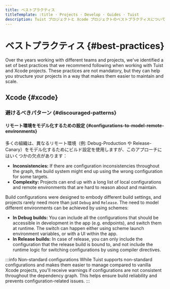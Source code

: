 ```yaml
---
title: ベストプラクティス
titleTemplate: :title · Projects · Develop · Guides · Tuist
description: Tuist プロジェクトと Xcode プロジェクトのベストプラクティスについて学ぶ
---
```


# ベストプラクティス {#best-practices}

Over the years working with different teams and projects, we've identified a set of best practices that we recommend following when working with Tuist and Xcode projects. These practices are not mandatory, but they can help you structure your projects in a way that makes them easier to maintain and scale.

## Xcode {#xcode}

### 避けるべきパターン {#discouraged-patterns}

#### リモート環境をモデル化するための設定 {#configurations-to-model-remote-environments}

多くの組織は、異なるリモート環境（例: Debug-Production や Release-Canary）をモデル化するためにビルド設定を使用しますが、このアプローチにはいくつかの欠点があります：

- **Inconsistencies:** If there are configuration inconsistencies throughout the graph, the build system might end up using the wrong configuration for some targets.
- **Complexity:** Projects can end up with a long list of local configurations and remote environments that are hard to reason about and maintain.

Build configurations were designed to embody different build settings, and projects rarely need more than just `Debug` and `Release`. The need to model different environments can be achieved by using schemes:

- **In Debug builds:** You can include all the configurations that should be accessible in development in the app (e.g. endpoints), and switch them at runtime. The switch can happen either using scheme launch environment variables, or with a UI within the app.
- **In Release builds:** In case of release, you can only include the configuration that the release build is bound to, and not include the runtime logic for switching configurations by using compiler directives.

:::info Non-standard configurations
While Tuist supports non-standard configurations and makes them easier to manage compared to vanilla Xcode projects, you'll receive warnings if configurations are not consistent throughout the dependency graph. This helps ensure build reliability and prevents configuration-related issues.
:::
